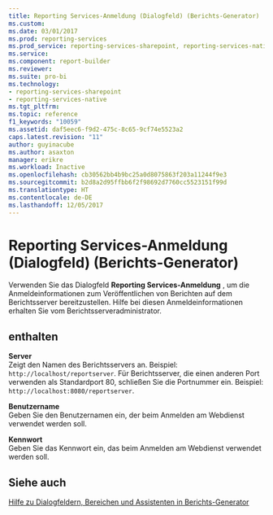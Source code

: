 ```yaml
---
title: Reporting Services-Anmeldung (Dialogfeld) (Berichts-Generator) | Microsoft-Dokumentation
ms.custom: 
ms.date: 03/01/2017
ms.prod: reporting-services
ms.prod_service: reporting-services-sharepoint, reporting-services-native
ms.service: 
ms.component: report-builder
ms.reviewer: 
ms.suite: pro-bi
ms.technology:
- reporting-services-sharepoint
- reporting-services-native
ms.tgt_pltfrm: 
ms.topic: reference
f1_keywords: "10059"
ms.assetid: daf5eec6-f9d2-475c-8c65-9cf74e5523a2
caps.latest.revision: "11"
author: guyinacube
ms.author: asaxton
manager: erikre
ms.workload: Inactive
ms.openlocfilehash: cb30562bb4b9bc25a0d8075863f203a11244f9e3
ms.sourcegitcommit: b2d8a2d95ffbb6f2f98692d7760cc5523151f99d
ms.translationtype: HT
ms.contentlocale: de-DE
ms.lasthandoff: 12/05/2017
---
```

# <a name="reporting-services-login-dialog-box-report-builder"></a>Reporting Services-Anmeldung (Dialogfeld) (Berichts-Generator)
  Verwenden Sie das Dialogfeld **Reporting Services-Anmeldung** , um die Anmeldeinformationen zum Veröffentlichen von Berichten auf dem Berichtsserver bereitzustellen. Hilfe bei diesen Anmeldeinformationen erhalten Sie vom Berichtsserveradministrator.  
  
## <a name="options"></a>enthalten  
 **Server**  
 Zeigt den Namen des Berichtsservers an. Beispiel: `http://localhost/reportserver`. Für Berichtsserver, die einen anderen Port verwenden als Standardport 80, schließen Sie die Portnummer ein. Beispiel: `http://localhost:8080/reportserver`.  
  
 **Benutzername**  
 Geben Sie den Benutzernamen ein, der beim Anmelden am Webdienst verwendet werden soll.  
  
 **Kennwort**  
 Geben Sie das Kennwort ein, das beim Anmelden am Webdienst verwendet werden soll.  
  
## <a name="see-also"></a>Siehe auch  
 [Hilfe zu Dialogfeldern, Bereichen und Assistenten in Berichts-Generator](http://msdn.microsoft.com/en-us/2da24891-0b6d-4d3c-8b18-81b98752642f)  
  
  
